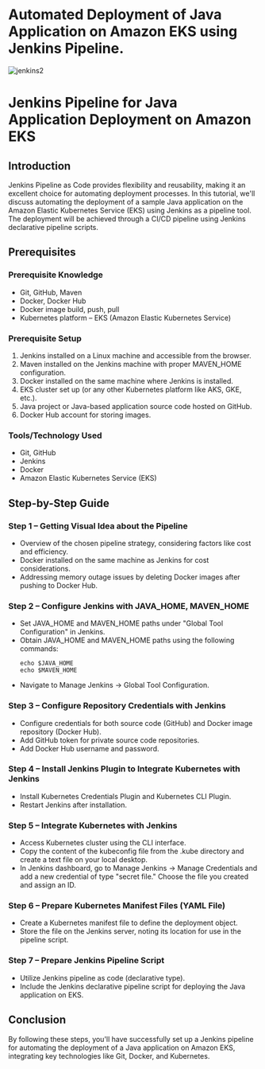 # Automated Deployment of Java Application on Amazon EKS using Jenkins Pipeline.

![jenkins2](https://github.com/Ranaahmedit/CI-CD/assets/127610751/dfe5a7cc-1d73-4828-93e1-e145d35e96df)


# Jenkins Pipeline for Java Application Deployment on Amazon EKS

## Introduction
Jenkins Pipeline as Code provides flexibility and reusability, making it an excellent choice for automating deployment processes. In this tutorial, we'll discuss automating the deployment of a sample Java application on the Amazon Elastic Kubernetes Service (EKS) using Jenkins as a pipeline tool. The deployment will be achieved through a CI/CD pipeline using Jenkins declarative pipeline scripts.

## Prerequisites

### Prerequisite Knowledge
- Git, GitHub, Maven
- Docker, Docker Hub
- Docker image build, push, pull
- Kubernetes platform – EKS (Amazon Elastic Kubernetes Service)

### Prerequisite Setup
1. Jenkins installed on a Linux machine and accessible from the browser.
2. Maven installed on the Jenkins machine with proper MAVEN_HOME configuration.
3. Docker installed on the same machine where Jenkins is installed.
4. EKS cluster set up (or any other Kubernetes platform like AKS, GKE, etc.).
5. Java project or Java-based application source code hosted on GitHub.
6. Docker Hub account for storing images.

### Tools/Technology Used
- Git, GitHub
- Jenkins
- Docker
- Amazon Elastic Kubernetes Service (EKS)

## Step-by-Step Guide

### Step 1 – Getting Visual Idea about the Pipeline
- Overview of the chosen pipeline strategy, considering factors like cost and efficiency.
- Docker installed on the same machine as Jenkins for cost considerations.
- Addressing memory outage issues by deleting Docker images after pushing to Docker Hub.

### Step 2 – Configure Jenkins with JAVA_HOME, MAVEN_HOME
- Set JAVA_HOME and MAVEN_HOME paths under "Global Tool Configuration" in Jenkins.
- Obtain JAVA_HOME and MAVEN_HOME paths using the following commands:
    ```
    echo $JAVA_HOME
    echo $MAVEN_HOME
    ```
- Navigate to Manage Jenkins -> Global Tool Configuration.

### Step 3 – Configure Repository Credentials with Jenkins
- Configure credentials for both source code (GitHub) and Docker image repository (Docker Hub).
- Add GitHub token for private source code repositories.
- Add Docker Hub username and password.

### Step 4 – Install Jenkins Plugin to Integrate Kubernetes with Jenkins
- Install Kubernetes Credentials Plugin and Kubernetes CLI Plugin.
- Restart Jenkins after installation.

### Step 5 – Integrate Kubernetes with Jenkins
- Access Kubernetes cluster using the CLI interface.
- Copy the content of the kubeconfig file from the .kube directory and create a text file on your local desktop.
- In Jenkins dashboard, go to Manage Jenkins -> Manage Credentials and add a new credential of type "secret file." Choose the file you created and assign an ID.

### Step 6 – Prepare Kubernetes Manifest Files (YAML File)
- Create a Kubernetes manifest file to define the deployment object.
- Store the file on the Jenkins server, noting its location for use in the pipeline script.

### Step 7 – Prepare Jenkins Pipeline Script
- Utilize Jenkins pipeline as code (declarative type).
- Include the Jenkins declarative pipeline script for deploying the Java application on EKS.


## Conclusion
By following these steps, you'll have successfully set up a Jenkins pipeline for automating the deployment of a Java application on Amazon EKS, integrating key technologies like Git, Docker, and Kubernetes.

